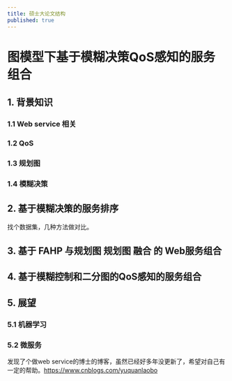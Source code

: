 ```yaml
---
title: 硕士大论文结构
published: true
---
```


# 图模型下基于模糊决策QoS感知的服务组合

## 1. 背景知识

### 1.1 Web service 相关

### 1.2 QoS

### 1.3 规划图

### 1.4 模糊决策

## 2. 基于模糊决策的服务排序

找个数据集，几种方法做对比。

## 3. 基于 FAHP 与规划图 规划图 融合 的 Web服务组合

## 4. 基于模糊控制和二分图的QoS感知的服务组合

## 5. 展望

### 5.1 机器学习

### 5.2 微服务

发现了个做web service的博士的博客，虽然已经好多年没更新了，希望对自己有一定的帮助。https://www.cnblogs.com/yuquanlaobo
